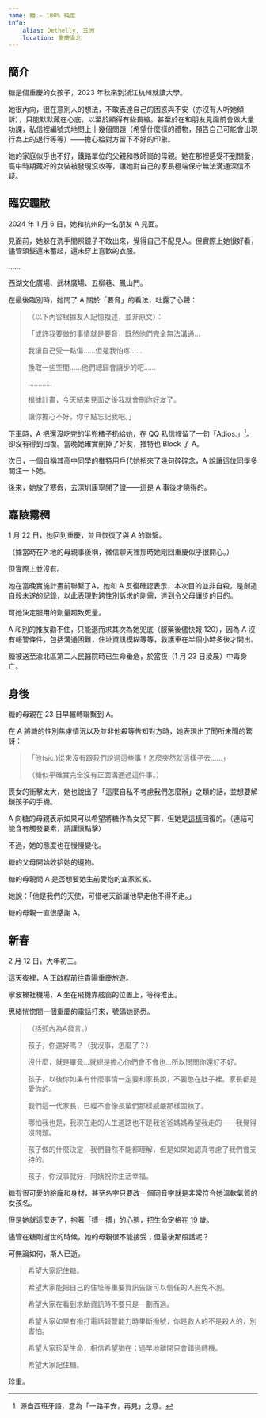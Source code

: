 ```yaml
---
name: 糖 ~ 100% 純度
info:
    alias: Dethelly, 五洲
    location: 重慶渝北
---
```


## 簡介

糖是個重慶的女孩子，2023 年秋來到浙江杭州就讀大學。

她很內向，很在意別人的想法，不敢表達自己的困惑與不安（亦沒有人听她傾訴），只能默默藏在心底，以至於顯得有些畏縮。甚至於在和朋友見面前會做大量功課，私信裡編號式地問上十幾個問題（希望什麼樣的禮物，預告自己可能會出現行為上的退行等等）——擔心給對方留下不好的印象。

她的家庭似乎也不好，鐵路單位的父親和教師崗的母親。她在那裡感受不到關愛，高中時期藏好的女裝被發現沒收等，讓她對自己的家長極端保守無法溝通深信不疑。

## 臨安霾散

2024 年 1 月 6 日，她和杭州的一名朋友 A 見面。

見面前，她躲在洗手間照鏡子不敢出來，覺得自己不配見人。但實際上她很好看，儘管頭髮還未蓄起，還未穿上喜歡的衣服。

……

西湖文化廣場、武林廣場、五柳巷、鳳山門。

在最後臨別時，她問了 A 關於「要脅」的看法，吐露了心聲：

>（以下內容根據友人記憶複述，並非原文）：
>
> 「或許我要做的事情就是要脅，既然他們完全無法溝通…
> 
> 我讓自己受一點傷……但是我怕疼……
>
> 換取一些空間……他們總歸會讓步的吧……
>
> …………
>
> 根據計畫，今天結束見面之後我就會刪你好友了。
>
> 讓你擔心不好，你早點忘記我吧。」

下車時，A 把還沒吃完的半兜橘子扔給她，在 QQ 私信裡留了一句「Adios.」[^1]。卻沒有得到回復。當晚她確實刪掉了好友，推特也 Block 了 A。

次日，一個自稱其高中同學的推特用戶代她捎來了幾句碎碎念，A 說讓這位同學多關注一下她。

後來，她放了寒假，去深圳康寧開了證——這是 A 事後才曉得的。

## 嘉陵霧稠

1 月 22 日，她回到重慶，並且恢復了與 A 的聯繫。

（據當時在外地的母親事後稱，微信聊天裡那時她剛回重慶似乎很開心。）

但實際上並沒有。

她在當晚實施計畫前聯繫了A，她和 A 反復確認表示，本次目的並非自殺，是創造自殺未遂的記錄，以此表現對跨性別訴求的剛需，達到令父母讓步的目的。

可她決定服用的劑量超致死量。

A 和別的推友勸不住，只能退而求其次為她兜底（服藥後儘快報 120），因為 A 沒有報警條件，包括溝通困難，住址資訊模糊等等，救護車在半個小時多後才開出。

糖被送至渝北區第二人民醫院時已生命垂危，於當夜（1 月 23 日淩晨）中毒身亡。

## 身後

糖的母親在 23 日早輾轉聯繫到 A。

在 A 將糖的性別焦慮情況以及並非他殺等告知對方時，她表現出了聞所未聞的驚訝：

> 「他(sic.)從來沒有跟我們說過這些事！怎麼突然就這樣子去……」
>
> （糖似乎確實完全沒有正面溝通過這件事。）

喪女的衝擊太大，她也說出了「這麼自私不考慮我們怎麼辦」之類的話，並想要解鎖孩子的手機。

A 向糖的母親表示如果可以希望將糖作為女兒下葬，但她是[這樣](https://twitter.com/KiraRettosei/status/1749728762261012752)回復的。（連結可能含有觸發要素，請謹慎點擊）

不過，她的態度也在慢慢變化。

糖的父母開始收拾她的遺物。

糖的母親問 A 是否想要她生前愛抱的宜家鯊鯊。

她說：「他是我們的天使，可惜老天爺讓他早走他不得不走。」

糖的母親一直很感謝 A。

## 新春

2 月 12 日，大年初三。

這天夜裡，A 正啟程前往貴陽重慶旅遊。

寧波櫟社機場，A 坐在飛機靠舷窗的位置上，等待推出。

思緒恍惚間一個重慶的電話打來，號碼她熟悉。

>（括弧內為A發言。）
>
> 孩子，你還好嗎？（我沒事，怎麼了？）
>
> 沒什麼，就是畢竟...就總是擔心你們會不會也...所以問問你還好不好。
> 
> 孩子，以後你如果有什麼事情一定要和家長說，不要憋在肚子裡。家長都是愛你的。
> 
> 我們這一代家長，已經不會像長輩們那樣威嚴那樣固執了。
> 
> 哪怕我也是，我現在走的人生道路也不是我爸爸媽媽希望我走的——我覺得沒問題。
> 
> 孩子做的什麼決定，我們雖然不能都理解，但是如果她認真考慮了我們會支持的。
> 
> 孩子，你沒事就好，阿姨祝你生活幸福。

糖有很可愛的臉龐和身材，甚至名字只要改一個同音字就是非常符合她溫軟氣質的女孩名。

但是她就這麼走了，抱著「搏一搏」的心態，把生命定格在 19 歲。

儘管在糖剛逝世的時候，她的母親很不能接受；但最後那段話呢？

可無論如何，斯人已逝。

> 希望大家記住糖。
> 
> 希望大家能把自己的住址等重要資訊告訴可以信任的人避免不測。
> 
> 希望大家在看到求助資訊時不要只是一劃而過。
> 
> 希望大家如果有撥打電話報警能力時果斷撥號，你是救人的不是殺人的，別害怕。
> 
> 希望大家珍愛生命，相信希望猶在；過早地離開只會錯過轉機。
> 
> 希望大家記住糖。

珍重。

[^1]: 源自西班牙語，意為「一路平安，再見」之意。

<!-- 條目貢獻：[KiraRettosei](http://github.com/KiraRettosei) -->
<!-- 本條目貢獻于前端匿名 -->
